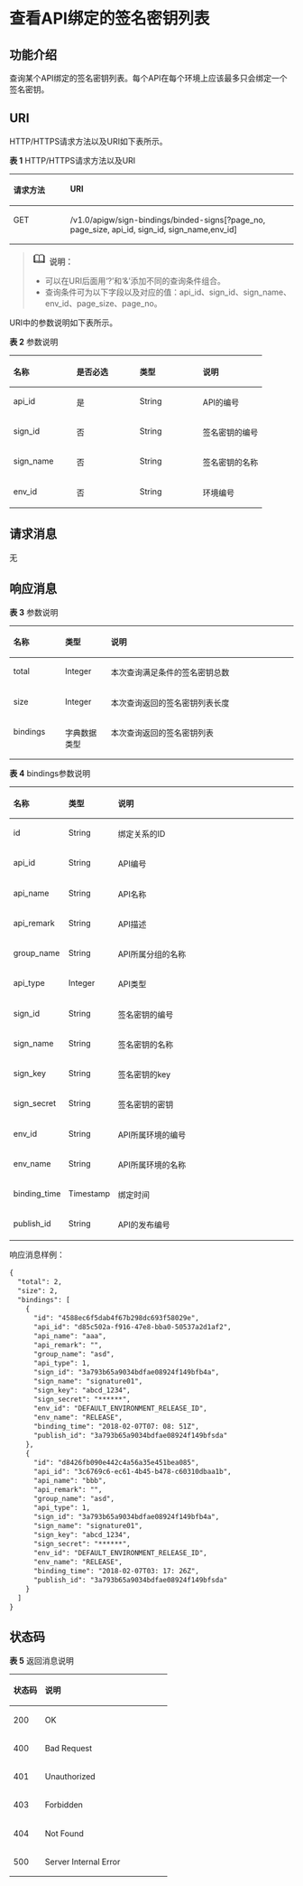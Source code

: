 # 查看API绑定的签名密钥列表<a name="ZH-CN_TOPIC_0000001082221223"></a>

## 功能介绍<a name="zh-cn_topic_0118924556_section5517300"></a>

查询某个API绑定的签名密钥列表。每个API在每个环境上应该最多只会绑定一个签名密钥。

## URI<a name="zh-cn_topic_0118924556_section49655705"></a>

HTTP/HTTPS请求方法以及URI如下表所示。

**表 1**  HTTP/HTTPS请求方法以及URI

<a name="zh-cn_topic_0118924556_table20364239"></a>
<table><thead align="left"><tr id="zh-cn_topic_0118924556_row13477612"><th class="cellrowborder" valign="top" width="20%" id="mcps1.2.3.1.1"><p id="zh-cn_topic_0118924556_p17944826"><a name="zh-cn_topic_0118924556_p17944826"></a><a name="zh-cn_topic_0118924556_p17944826"></a>请求方法</p>
</th>
<th class="cellrowborder" valign="top" width="80%" id="mcps1.2.3.1.2"><p id="zh-cn_topic_0118924556_p44244812"><a name="zh-cn_topic_0118924556_p44244812"></a><a name="zh-cn_topic_0118924556_p44244812"></a>URI</p>
</th>
</tr>
</thead>
<tbody><tr id="zh-cn_topic_0118924556_row27060043"><td class="cellrowborder" valign="top" width="20%" headers="mcps1.2.3.1.1 "><p id="zh-cn_topic_0118924556_p44379870"><a name="zh-cn_topic_0118924556_p44379870"></a><a name="zh-cn_topic_0118924556_p44379870"></a>GET</p>
</td>
<td class="cellrowborder" valign="top" width="80%" headers="mcps1.2.3.1.2 "><p id="zh-cn_topic_0118924556_p37999726"><a name="zh-cn_topic_0118924556_p37999726"></a><a name="zh-cn_topic_0118924556_p37999726"></a>/v1.0/apigw/sign-bindings/binded-signs[?page_no, page_size, api_id, sign_id, sign_name,env_id]</p>
</td>
</tr>
</tbody>
</table>

>![](public_sys-resources/icon-note.gif) **说明：** 
>-   可以在URI后面用‘?’和‘&’添加不同的查询条件组合。
>-   查询条件可为以下字段以及对应的值：api\_id、sign\_id、sign\_name、env\_id、page\_size、page\_no。

URI中的参数说明如下表所示。

**表 2**  参数说明

<a name="zh-cn_topic_0118924556_table11837592"></a>
<table><thead align="left"><tr id="zh-cn_topic_0118924556_row47015449"><th class="cellrowborder" valign="top" width="25%" id="mcps1.2.5.1.1"><p id="zh-cn_topic_0118924556_p50155053"><a name="zh-cn_topic_0118924556_p50155053"></a><a name="zh-cn_topic_0118924556_p50155053"></a>名称</p>
</th>
<th class="cellrowborder" valign="top" width="25%" id="mcps1.2.5.1.2"><p id="zh-cn_topic_0118924556_p36027493"><a name="zh-cn_topic_0118924556_p36027493"></a><a name="zh-cn_topic_0118924556_p36027493"></a>是否必选</p>
</th>
<th class="cellrowborder" valign="top" width="25%" id="mcps1.2.5.1.3"><p id="zh-cn_topic_0118924556_p32545834"><a name="zh-cn_topic_0118924556_p32545834"></a><a name="zh-cn_topic_0118924556_p32545834"></a>类型</p>
</th>
<th class="cellrowborder" valign="top" width="25%" id="mcps1.2.5.1.4"><p id="zh-cn_topic_0118924556_p18966883"><a name="zh-cn_topic_0118924556_p18966883"></a><a name="zh-cn_topic_0118924556_p18966883"></a>说明</p>
</th>
</tr>
</thead>
<tbody><tr id="zh-cn_topic_0118924556_row59922553"><td class="cellrowborder" valign="top" width="25%" headers="mcps1.2.5.1.1 "><p id="zh-cn_topic_0118924556_p21888595"><a name="zh-cn_topic_0118924556_p21888595"></a><a name="zh-cn_topic_0118924556_p21888595"></a>api_id</p>
</td>
<td class="cellrowborder" valign="top" width="25%" headers="mcps1.2.5.1.2 "><p id="zh-cn_topic_0118924556_p28145753"><a name="zh-cn_topic_0118924556_p28145753"></a><a name="zh-cn_topic_0118924556_p28145753"></a>是</p>
</td>
<td class="cellrowborder" valign="top" width="25%" headers="mcps1.2.5.1.3 "><p id="zh-cn_topic_0118924556_p65213557"><a name="zh-cn_topic_0118924556_p65213557"></a><a name="zh-cn_topic_0118924556_p65213557"></a>String</p>
</td>
<td class="cellrowborder" valign="top" width="25%" headers="mcps1.2.5.1.4 "><p id="zh-cn_topic_0118924556_p47806732"><a name="zh-cn_topic_0118924556_p47806732"></a><a name="zh-cn_topic_0118924556_p47806732"></a>API的编号</p>
</td>
</tr>
<tr id="zh-cn_topic_0118924556_row27607410"><td class="cellrowborder" valign="top" width="25%" headers="mcps1.2.5.1.1 "><p id="zh-cn_topic_0118924556_p21607760"><a name="zh-cn_topic_0118924556_p21607760"></a><a name="zh-cn_topic_0118924556_p21607760"></a>sign_id</p>
</td>
<td class="cellrowborder" valign="top" width="25%" headers="mcps1.2.5.1.2 "><p id="zh-cn_topic_0118924556_p5398110"><a name="zh-cn_topic_0118924556_p5398110"></a><a name="zh-cn_topic_0118924556_p5398110"></a>否</p>
</td>
<td class="cellrowborder" valign="top" width="25%" headers="mcps1.2.5.1.3 "><p id="zh-cn_topic_0118924556_p34593732"><a name="zh-cn_topic_0118924556_p34593732"></a><a name="zh-cn_topic_0118924556_p34593732"></a>String</p>
</td>
<td class="cellrowborder" valign="top" width="25%" headers="mcps1.2.5.1.4 "><p id="zh-cn_topic_0118924556_p50628907"><a name="zh-cn_topic_0118924556_p50628907"></a><a name="zh-cn_topic_0118924556_p50628907"></a>签名密钥的编号</p>
</td>
</tr>
<tr id="zh-cn_topic_0118924556_row53006982"><td class="cellrowborder" valign="top" width="25%" headers="mcps1.2.5.1.1 "><p id="zh-cn_topic_0118924556_p65707153"><a name="zh-cn_topic_0118924556_p65707153"></a><a name="zh-cn_topic_0118924556_p65707153"></a>sign_name</p>
</td>
<td class="cellrowborder" valign="top" width="25%" headers="mcps1.2.5.1.2 "><p id="zh-cn_topic_0118924556_p20679152"><a name="zh-cn_topic_0118924556_p20679152"></a><a name="zh-cn_topic_0118924556_p20679152"></a>否</p>
</td>
<td class="cellrowborder" valign="top" width="25%" headers="mcps1.2.5.1.3 "><p id="zh-cn_topic_0118924556_p64398604"><a name="zh-cn_topic_0118924556_p64398604"></a><a name="zh-cn_topic_0118924556_p64398604"></a>String</p>
</td>
<td class="cellrowborder" valign="top" width="25%" headers="mcps1.2.5.1.4 "><p id="zh-cn_topic_0118924556_p48904396"><a name="zh-cn_topic_0118924556_p48904396"></a><a name="zh-cn_topic_0118924556_p48904396"></a>签名密钥的名称</p>
</td>
</tr>
<tr id="zh-cn_topic_0118924556_row37486381"><td class="cellrowborder" valign="top" width="25%" headers="mcps1.2.5.1.1 "><p id="zh-cn_topic_0118924556_p16498015"><a name="zh-cn_topic_0118924556_p16498015"></a><a name="zh-cn_topic_0118924556_p16498015"></a>env_id</p>
</td>
<td class="cellrowborder" valign="top" width="25%" headers="mcps1.2.5.1.2 "><p id="zh-cn_topic_0118924556_p61270825"><a name="zh-cn_topic_0118924556_p61270825"></a><a name="zh-cn_topic_0118924556_p61270825"></a>否</p>
</td>
<td class="cellrowborder" valign="top" width="25%" headers="mcps1.2.5.1.3 "><p id="zh-cn_topic_0118924556_p63989812"><a name="zh-cn_topic_0118924556_p63989812"></a><a name="zh-cn_topic_0118924556_p63989812"></a>String</p>
</td>
<td class="cellrowborder" valign="top" width="25%" headers="mcps1.2.5.1.4 "><p id="zh-cn_topic_0118924556_p15792296"><a name="zh-cn_topic_0118924556_p15792296"></a><a name="zh-cn_topic_0118924556_p15792296"></a>环境编号</p>
</td>
</tr>
</tbody>
</table>

## 请求消息<a name="zh-cn_topic_0118924556_section44248161"></a>

无

## 响应消息<a name="zh-cn_topic_0118924556_section27331307"></a>

**表 3**  参数说明

<a name="zh-cn_topic_0118924556_table9287199"></a>
<table><thead align="left"><tr id="zh-cn_topic_0118924556_row24571637"><th class="cellrowborder" valign="top" width="18.18%" id="mcps1.2.4.1.1"><p id="zh-cn_topic_0118924556_p44145606"><a name="zh-cn_topic_0118924556_p44145606"></a><a name="zh-cn_topic_0118924556_p44145606"></a>名称</p>
</th>
<th class="cellrowborder" valign="top" width="16.16%" id="mcps1.2.4.1.2"><p id="zh-cn_topic_0118924556_p19024372"><a name="zh-cn_topic_0118924556_p19024372"></a><a name="zh-cn_topic_0118924556_p19024372"></a>类型</p>
</th>
<th class="cellrowborder" valign="top" width="65.66%" id="mcps1.2.4.1.3"><p id="zh-cn_topic_0118924556_p64579174"><a name="zh-cn_topic_0118924556_p64579174"></a><a name="zh-cn_topic_0118924556_p64579174"></a>说明</p>
</th>
</tr>
</thead>
<tbody><tr id="zh-cn_topic_0118924556_row63530629"><td class="cellrowborder" valign="top" width="18.18%" headers="mcps1.2.4.1.1 "><p id="zh-cn_topic_0118924556_p45707320"><a name="zh-cn_topic_0118924556_p45707320"></a><a name="zh-cn_topic_0118924556_p45707320"></a>total</p>
</td>
<td class="cellrowborder" valign="top" width="16.16%" headers="mcps1.2.4.1.2 "><p id="zh-cn_topic_0118924556_p11305448"><a name="zh-cn_topic_0118924556_p11305448"></a><a name="zh-cn_topic_0118924556_p11305448"></a>Integer</p>
</td>
<td class="cellrowborder" valign="top" width="65.66%" headers="mcps1.2.4.1.3 "><p id="zh-cn_topic_0118924556_p43326076"><a name="zh-cn_topic_0118924556_p43326076"></a><a name="zh-cn_topic_0118924556_p43326076"></a>本次查询满足条件的签名密钥总数</p>
</td>
</tr>
<tr id="zh-cn_topic_0118924556_row54390367"><td class="cellrowborder" valign="top" width="18.18%" headers="mcps1.2.4.1.1 "><p id="zh-cn_topic_0118924556_p43543621"><a name="zh-cn_topic_0118924556_p43543621"></a><a name="zh-cn_topic_0118924556_p43543621"></a>size</p>
</td>
<td class="cellrowborder" valign="top" width="16.16%" headers="mcps1.2.4.1.2 "><p id="zh-cn_topic_0118924556_p37372419"><a name="zh-cn_topic_0118924556_p37372419"></a><a name="zh-cn_topic_0118924556_p37372419"></a>Integer</p>
</td>
<td class="cellrowborder" valign="top" width="65.66%" headers="mcps1.2.4.1.3 "><p id="zh-cn_topic_0118924556_p7267138"><a name="zh-cn_topic_0118924556_p7267138"></a><a name="zh-cn_topic_0118924556_p7267138"></a>本次查询返回的签名密钥列表长度</p>
</td>
</tr>
<tr id="zh-cn_topic_0118924556_row65404250"><td class="cellrowborder" valign="top" width="18.18%" headers="mcps1.2.4.1.1 "><p id="zh-cn_topic_0118924556_p63252860"><a name="zh-cn_topic_0118924556_p63252860"></a><a name="zh-cn_topic_0118924556_p63252860"></a>bindings</p>
</td>
<td class="cellrowborder" valign="top" width="16.16%" headers="mcps1.2.4.1.2 "><p id="zh-cn_topic_0118924556_p23208051"><a name="zh-cn_topic_0118924556_p23208051"></a><a name="zh-cn_topic_0118924556_p23208051"></a>字典数据类型</p>
</td>
<td class="cellrowborder" valign="top" width="65.66%" headers="mcps1.2.4.1.3 "><p id="zh-cn_topic_0118924556_p804007"><a name="zh-cn_topic_0118924556_p804007"></a><a name="zh-cn_topic_0118924556_p804007"></a>本次查询返回的签名密钥列表</p>
</td>
</tr>
</tbody>
</table>

**表 4**  bindings参数说明

<a name="zh-cn_topic_0118924556_table65124607"></a>
<table><thead align="left"><tr id="zh-cn_topic_0118924556_row33193740"><th class="cellrowborder" valign="top" width="18.18%" id="mcps1.2.4.1.1"><p id="zh-cn_topic_0118924556_p4338391"><a name="zh-cn_topic_0118924556_p4338391"></a><a name="zh-cn_topic_0118924556_p4338391"></a>名称</p>
</th>
<th class="cellrowborder" valign="top" width="16.16%" id="mcps1.2.4.1.2"><p id="zh-cn_topic_0118924556_p15865395"><a name="zh-cn_topic_0118924556_p15865395"></a><a name="zh-cn_topic_0118924556_p15865395"></a>类型</p>
</th>
<th class="cellrowborder" valign="top" width="65.66%" id="mcps1.2.4.1.3"><p id="zh-cn_topic_0118924556_p10028615"><a name="zh-cn_topic_0118924556_p10028615"></a><a name="zh-cn_topic_0118924556_p10028615"></a>说明</p>
</th>
</tr>
</thead>
<tbody><tr id="zh-cn_topic_0118924556_row7011516"><td class="cellrowborder" valign="top" width="18.18%" headers="mcps1.2.4.1.1 "><p id="zh-cn_topic_0118924556_p31061946"><a name="zh-cn_topic_0118924556_p31061946"></a><a name="zh-cn_topic_0118924556_p31061946"></a>id</p>
</td>
<td class="cellrowborder" valign="top" width="16.16%" headers="mcps1.2.4.1.2 "><p id="zh-cn_topic_0118924556_p32989672"><a name="zh-cn_topic_0118924556_p32989672"></a><a name="zh-cn_topic_0118924556_p32989672"></a>String</p>
</td>
<td class="cellrowborder" valign="top" width="65.66%" headers="mcps1.2.4.1.3 "><p id="zh-cn_topic_0118924556_p54917742"><a name="zh-cn_topic_0118924556_p54917742"></a><a name="zh-cn_topic_0118924556_p54917742"></a>绑定关系的ID</p>
</td>
</tr>
<tr id="zh-cn_topic_0118924556_row24497634"><td class="cellrowborder" valign="top" width="18.18%" headers="mcps1.2.4.1.1 "><p id="zh-cn_topic_0118924556_p38151328"><a name="zh-cn_topic_0118924556_p38151328"></a><a name="zh-cn_topic_0118924556_p38151328"></a>api_id</p>
</td>
<td class="cellrowborder" valign="top" width="16.16%" headers="mcps1.2.4.1.2 "><p id="zh-cn_topic_0118924556_p3249867"><a name="zh-cn_topic_0118924556_p3249867"></a><a name="zh-cn_topic_0118924556_p3249867"></a>String</p>
</td>
<td class="cellrowborder" valign="top" width="65.66%" headers="mcps1.2.4.1.3 "><p id="zh-cn_topic_0118924556_p61912650"><a name="zh-cn_topic_0118924556_p61912650"></a><a name="zh-cn_topic_0118924556_p61912650"></a>API编号</p>
</td>
</tr>
<tr id="zh-cn_topic_0118924556_row20342941"><td class="cellrowborder" valign="top" width="18.18%" headers="mcps1.2.4.1.1 "><p id="zh-cn_topic_0118924556_p37165494"><a name="zh-cn_topic_0118924556_p37165494"></a><a name="zh-cn_topic_0118924556_p37165494"></a>api_name</p>
</td>
<td class="cellrowborder" valign="top" width="16.16%" headers="mcps1.2.4.1.2 "><p id="zh-cn_topic_0118924556_p57614999"><a name="zh-cn_topic_0118924556_p57614999"></a><a name="zh-cn_topic_0118924556_p57614999"></a>String</p>
</td>
<td class="cellrowborder" valign="top" width="65.66%" headers="mcps1.2.4.1.3 "><p id="zh-cn_topic_0118924556_p36303337"><a name="zh-cn_topic_0118924556_p36303337"></a><a name="zh-cn_topic_0118924556_p36303337"></a>API名称</p>
</td>
</tr>
<tr id="zh-cn_topic_0118924556_row58294579"><td class="cellrowborder" valign="top" width="18.18%" headers="mcps1.2.4.1.1 "><p id="zh-cn_topic_0118924556_p24240497"><a name="zh-cn_topic_0118924556_p24240497"></a><a name="zh-cn_topic_0118924556_p24240497"></a>api_remark</p>
</td>
<td class="cellrowborder" valign="top" width="16.16%" headers="mcps1.2.4.1.2 "><p id="zh-cn_topic_0118924556_p17323251"><a name="zh-cn_topic_0118924556_p17323251"></a><a name="zh-cn_topic_0118924556_p17323251"></a>String</p>
</td>
<td class="cellrowborder" valign="top" width="65.66%" headers="mcps1.2.4.1.3 "><p id="zh-cn_topic_0118924556_p61006114"><a name="zh-cn_topic_0118924556_p61006114"></a><a name="zh-cn_topic_0118924556_p61006114"></a>API描述</p>
</td>
</tr>
<tr id="zh-cn_topic_0118924556_row12184117"><td class="cellrowborder" valign="top" width="18.18%" headers="mcps1.2.4.1.1 "><p id="zh-cn_topic_0118924556_p47389458"><a name="zh-cn_topic_0118924556_p47389458"></a><a name="zh-cn_topic_0118924556_p47389458"></a>group_name</p>
</td>
<td class="cellrowborder" valign="top" width="16.16%" headers="mcps1.2.4.1.2 "><p id="zh-cn_topic_0118924556_p13340879"><a name="zh-cn_topic_0118924556_p13340879"></a><a name="zh-cn_topic_0118924556_p13340879"></a>String</p>
</td>
<td class="cellrowborder" valign="top" width="65.66%" headers="mcps1.2.4.1.3 "><p id="zh-cn_topic_0118924556_p6869396"><a name="zh-cn_topic_0118924556_p6869396"></a><a name="zh-cn_topic_0118924556_p6869396"></a>API所属分组的名称</p>
</td>
</tr>
<tr id="zh-cn_topic_0118924556_row61824570"><td class="cellrowborder" valign="top" width="18.18%" headers="mcps1.2.4.1.1 "><p id="zh-cn_topic_0118924556_p41734239"><a name="zh-cn_topic_0118924556_p41734239"></a><a name="zh-cn_topic_0118924556_p41734239"></a>api_type</p>
</td>
<td class="cellrowborder" valign="top" width="16.16%" headers="mcps1.2.4.1.2 "><p id="zh-cn_topic_0118924556_p25030176"><a name="zh-cn_topic_0118924556_p25030176"></a><a name="zh-cn_topic_0118924556_p25030176"></a>Integer</p>
</td>
<td class="cellrowborder" valign="top" width="65.66%" headers="mcps1.2.4.1.3 "><p id="zh-cn_topic_0118924556_p14178407"><a name="zh-cn_topic_0118924556_p14178407"></a><a name="zh-cn_topic_0118924556_p14178407"></a>API类型</p>
</td>
</tr>
<tr id="zh-cn_topic_0118924556_row60496799"><td class="cellrowborder" valign="top" width="18.18%" headers="mcps1.2.4.1.1 "><p id="zh-cn_topic_0118924556_p1293671"><a name="zh-cn_topic_0118924556_p1293671"></a><a name="zh-cn_topic_0118924556_p1293671"></a>sign_id</p>
</td>
<td class="cellrowborder" valign="top" width="16.16%" headers="mcps1.2.4.1.2 "><p id="zh-cn_topic_0118924556_p37678503"><a name="zh-cn_topic_0118924556_p37678503"></a><a name="zh-cn_topic_0118924556_p37678503"></a>String</p>
</td>
<td class="cellrowborder" valign="top" width="65.66%" headers="mcps1.2.4.1.3 "><p id="zh-cn_topic_0118924556_p32059912"><a name="zh-cn_topic_0118924556_p32059912"></a><a name="zh-cn_topic_0118924556_p32059912"></a>签名密钥的编号</p>
</td>
</tr>
<tr id="zh-cn_topic_0118924556_row20103756"><td class="cellrowborder" valign="top" width="18.18%" headers="mcps1.2.4.1.1 "><p id="zh-cn_topic_0118924556_p17791553"><a name="zh-cn_topic_0118924556_p17791553"></a><a name="zh-cn_topic_0118924556_p17791553"></a>sign_name</p>
</td>
<td class="cellrowborder" valign="top" width="16.16%" headers="mcps1.2.4.1.2 "><p id="zh-cn_topic_0118924556_p31829674"><a name="zh-cn_topic_0118924556_p31829674"></a><a name="zh-cn_topic_0118924556_p31829674"></a>String</p>
</td>
<td class="cellrowborder" valign="top" width="65.66%" headers="mcps1.2.4.1.3 "><p id="zh-cn_topic_0118924556_p28066800"><a name="zh-cn_topic_0118924556_p28066800"></a><a name="zh-cn_topic_0118924556_p28066800"></a>签名密钥的名称</p>
</td>
</tr>
<tr id="zh-cn_topic_0118924556_row51274609"><td class="cellrowborder" valign="top" width="18.18%" headers="mcps1.2.4.1.1 "><p id="zh-cn_topic_0118924556_p59602636"><a name="zh-cn_topic_0118924556_p59602636"></a><a name="zh-cn_topic_0118924556_p59602636"></a>sign_key</p>
</td>
<td class="cellrowborder" valign="top" width="16.16%" headers="mcps1.2.4.1.2 "><p id="zh-cn_topic_0118924556_p63084216"><a name="zh-cn_topic_0118924556_p63084216"></a><a name="zh-cn_topic_0118924556_p63084216"></a>String</p>
</td>
<td class="cellrowborder" valign="top" width="65.66%" headers="mcps1.2.4.1.3 "><p id="zh-cn_topic_0118924556_p9547868"><a name="zh-cn_topic_0118924556_p9547868"></a><a name="zh-cn_topic_0118924556_p9547868"></a>签名密钥的key</p>
</td>
</tr>
<tr id="zh-cn_topic_0118924556_row18821955"><td class="cellrowborder" valign="top" width="18.18%" headers="mcps1.2.4.1.1 "><p id="zh-cn_topic_0118924556_p48183407"><a name="zh-cn_topic_0118924556_p48183407"></a><a name="zh-cn_topic_0118924556_p48183407"></a>sign_secret</p>
</td>
<td class="cellrowborder" valign="top" width="16.16%" headers="mcps1.2.4.1.2 "><p id="zh-cn_topic_0118924556_p10541928"><a name="zh-cn_topic_0118924556_p10541928"></a><a name="zh-cn_topic_0118924556_p10541928"></a>String</p>
</td>
<td class="cellrowborder" valign="top" width="65.66%" headers="mcps1.2.4.1.3 "><p id="zh-cn_topic_0118924556_p48589845"><a name="zh-cn_topic_0118924556_p48589845"></a><a name="zh-cn_topic_0118924556_p48589845"></a>签名密钥的密钥</p>
</td>
</tr>
<tr id="zh-cn_topic_0118924556_row34655427"><td class="cellrowborder" valign="top" width="18.18%" headers="mcps1.2.4.1.1 "><p id="zh-cn_topic_0118924556_p55626202"><a name="zh-cn_topic_0118924556_p55626202"></a><a name="zh-cn_topic_0118924556_p55626202"></a>env_id</p>
</td>
<td class="cellrowborder" valign="top" width="16.16%" headers="mcps1.2.4.1.2 "><p id="zh-cn_topic_0118924556_p9428505"><a name="zh-cn_topic_0118924556_p9428505"></a><a name="zh-cn_topic_0118924556_p9428505"></a>String</p>
</td>
<td class="cellrowborder" valign="top" width="65.66%" headers="mcps1.2.4.1.3 "><p id="zh-cn_topic_0118924556_p25511465"><a name="zh-cn_topic_0118924556_p25511465"></a><a name="zh-cn_topic_0118924556_p25511465"></a>API所属环境的编号</p>
</td>
</tr>
<tr id="zh-cn_topic_0118924556_row28276599"><td class="cellrowborder" valign="top" width="18.18%" headers="mcps1.2.4.1.1 "><p id="zh-cn_topic_0118924556_p8703171"><a name="zh-cn_topic_0118924556_p8703171"></a><a name="zh-cn_topic_0118924556_p8703171"></a>env_name</p>
</td>
<td class="cellrowborder" valign="top" width="16.16%" headers="mcps1.2.4.1.2 "><p id="zh-cn_topic_0118924556_p33868211"><a name="zh-cn_topic_0118924556_p33868211"></a><a name="zh-cn_topic_0118924556_p33868211"></a>String</p>
</td>
<td class="cellrowborder" valign="top" width="65.66%" headers="mcps1.2.4.1.3 "><p id="zh-cn_topic_0118924556_p58970543"><a name="zh-cn_topic_0118924556_p58970543"></a><a name="zh-cn_topic_0118924556_p58970543"></a>API所属环境的名称</p>
</td>
</tr>
<tr id="zh-cn_topic_0118924556_row60972846"><td class="cellrowborder" valign="top" width="18.18%" headers="mcps1.2.4.1.1 "><p id="zh-cn_topic_0118924556_p39853480"><a name="zh-cn_topic_0118924556_p39853480"></a><a name="zh-cn_topic_0118924556_p39853480"></a>binding_time</p>
</td>
<td class="cellrowborder" valign="top" width="16.16%" headers="mcps1.2.4.1.2 "><p id="zh-cn_topic_0118924556_p6906467"><a name="zh-cn_topic_0118924556_p6906467"></a><a name="zh-cn_topic_0118924556_p6906467"></a>Timestamp</p>
</td>
<td class="cellrowborder" valign="top" width="65.66%" headers="mcps1.2.4.1.3 "><p id="zh-cn_topic_0118924556_p22552967"><a name="zh-cn_topic_0118924556_p22552967"></a><a name="zh-cn_topic_0118924556_p22552967"></a>绑定时间</p>
</td>
</tr>
<tr id="zh-cn_topic_0118924556_row4895143611364"><td class="cellrowborder" valign="top" width="18.18%" headers="mcps1.2.4.1.1 "><p id="zh-cn_topic_0118924556_p289616365369"><a name="zh-cn_topic_0118924556_p289616365369"></a><a name="zh-cn_topic_0118924556_p289616365369"></a>publish_id</p>
</td>
<td class="cellrowborder" valign="top" width="16.16%" headers="mcps1.2.4.1.2 "><p id="zh-cn_topic_0118924556_p8896113633612"><a name="zh-cn_topic_0118924556_p8896113633612"></a><a name="zh-cn_topic_0118924556_p8896113633612"></a>String</p>
</td>
<td class="cellrowborder" valign="top" width="65.66%" headers="mcps1.2.4.1.3 "><p id="zh-cn_topic_0118924556_p14896123613366"><a name="zh-cn_topic_0118924556_p14896123613366"></a><a name="zh-cn_topic_0118924556_p14896123613366"></a>API的发布编号</p>
</td>
</tr>
</tbody>
</table>

响应消息样例：

```
{
  "total": 2,
  "size": 2,
  "bindings": [
    {
      "id": "4588ec6f5dab4f67b298dc693f58029e",
      "api_id": "d85c502a-f916-47e8-bba0-50537a2d1af2",
      "api_name": "aaa",
      "api_remark": "",
      "group_name": "asd",
      "api_type": 1,
      "sign_id": "3a793b65a9034bdfae08924f149bfb4a",
      "sign_name": "signature01",
      "sign_key": "abcd_1234",
      "sign_secret": "******",
      "env_id": "DEFAULT_ENVIRONMENT_RELEASE_ID",
      "env_name": "RELEASE",
      "binding_time": "2018-02-07T07: 08: 51Z",
      "publish_id": "3a793b65a9034bdfae08924f149bfsda"
    },
    {
      "id": "d8426fb090e442c4a56a35e451bea085",
      "api_id": "3c6769c6-ec61-4b45-b478-c60310dbaa1b",
      "api_name": "bbb",
      "api_remark": "",
      "group_name": "asd",
      "api_type": 1,
      "sign_id": "3a793b65a9034bdfae08924f149bfb4a",
      "sign_name": "signature01",
      "sign_key": "abcd_1234",
      "sign_secret": "******",
      "env_id": "DEFAULT_ENVIRONMENT_RELEASE_ID",
      "env_name": "RELEASE",
      "binding_time": "2018-02-07T03: 17: 26Z",
      "publish_id": "3a793b65a9034bdfae08924f149bfsda"
    }
  ]
}
```

## 状态码<a name="zh-cn_topic_0118924556_section62689135"></a>

**表 5**  返回消息说明

<a name="zh-cn_topic_0118924556_table41624107"></a>
<table><thead align="left"><tr id="zh-cn_topic_0118924556_row66873984"><th class="cellrowborder" valign="top" width="20%" id="mcps1.2.3.1.1"><p id="zh-cn_topic_0118924556_p48083630"><a name="zh-cn_topic_0118924556_p48083630"></a><a name="zh-cn_topic_0118924556_p48083630"></a>状态码</p>
</th>
<th class="cellrowborder" valign="top" width="80%" id="mcps1.2.3.1.2"><p id="zh-cn_topic_0118924556_p22139981"><a name="zh-cn_topic_0118924556_p22139981"></a><a name="zh-cn_topic_0118924556_p22139981"></a>说明</p>
</th>
</tr>
</thead>
<tbody><tr id="zh-cn_topic_0118924556_row33918813"><td class="cellrowborder" valign="top" width="20%" headers="mcps1.2.3.1.1 "><p id="zh-cn_topic_0118924556_p63069309"><a name="zh-cn_topic_0118924556_p63069309"></a><a name="zh-cn_topic_0118924556_p63069309"></a>200</p>
</td>
<td class="cellrowborder" valign="top" width="80%" headers="mcps1.2.3.1.2 "><p id="zh-cn_topic_0118924556_p50988816"><a name="zh-cn_topic_0118924556_p50988816"></a><a name="zh-cn_topic_0118924556_p50988816"></a>OK</p>
</td>
</tr>
<tr id="zh-cn_topic_0118924556_row7954866"><td class="cellrowborder" valign="top" width="20%" headers="mcps1.2.3.1.1 "><p id="zh-cn_topic_0118924556_p40364423"><a name="zh-cn_topic_0118924556_p40364423"></a><a name="zh-cn_topic_0118924556_p40364423"></a>400</p>
</td>
<td class="cellrowborder" valign="top" width="80%" headers="mcps1.2.3.1.2 "><p id="zh-cn_topic_0118924556_p48292816"><a name="zh-cn_topic_0118924556_p48292816"></a><a name="zh-cn_topic_0118924556_p48292816"></a>Bad Request</p>
</td>
</tr>
<tr id="zh-cn_topic_0118924556_row31982164"><td class="cellrowborder" valign="top" width="20%" headers="mcps1.2.3.1.1 "><p id="zh-cn_topic_0118924556_p40418471"><a name="zh-cn_topic_0118924556_p40418471"></a><a name="zh-cn_topic_0118924556_p40418471"></a>401</p>
</td>
<td class="cellrowborder" valign="top" width="80%" headers="mcps1.2.3.1.2 "><p id="zh-cn_topic_0118924556_p52670690"><a name="zh-cn_topic_0118924556_p52670690"></a><a name="zh-cn_topic_0118924556_p52670690"></a>Unauthorized</p>
</td>
</tr>
<tr id="zh-cn_topic_0118924556_row4274166"><td class="cellrowborder" valign="top" width="20%" headers="mcps1.2.3.1.1 "><p id="zh-cn_topic_0118924556_p10663202"><a name="zh-cn_topic_0118924556_p10663202"></a><a name="zh-cn_topic_0118924556_p10663202"></a>403</p>
</td>
<td class="cellrowborder" valign="top" width="80%" headers="mcps1.2.3.1.2 "><p id="zh-cn_topic_0118924556_p58413001"><a name="zh-cn_topic_0118924556_p58413001"></a><a name="zh-cn_topic_0118924556_p58413001"></a>Forbidden</p>
</td>
</tr>
<tr id="zh-cn_topic_0118924556_row55954967"><td class="cellrowborder" valign="top" width="20%" headers="mcps1.2.3.1.1 "><p id="zh-cn_topic_0118924556_p36058501"><a name="zh-cn_topic_0118924556_p36058501"></a><a name="zh-cn_topic_0118924556_p36058501"></a>404</p>
</td>
<td class="cellrowborder" valign="top" width="80%" headers="mcps1.2.3.1.2 "><p id="zh-cn_topic_0118924556_p35057443"><a name="zh-cn_topic_0118924556_p35057443"></a><a name="zh-cn_topic_0118924556_p35057443"></a>Not Found</p>
</td>
</tr>
<tr id="zh-cn_topic_0118924556_row47081531"><td class="cellrowborder" valign="top" width="20%" headers="mcps1.2.3.1.1 "><p id="zh-cn_topic_0118924556_p55507685"><a name="zh-cn_topic_0118924556_p55507685"></a><a name="zh-cn_topic_0118924556_p55507685"></a>500</p>
</td>
<td class="cellrowborder" valign="top" width="80%" headers="mcps1.2.3.1.2 "><p id="zh-cn_topic_0118924556_p6744143"><a name="zh-cn_topic_0118924556_p6744143"></a><a name="zh-cn_topic_0118924556_p6744143"></a>Server Internal Error</p>
</td>
</tr>
</tbody>
</table>

